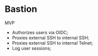 # Bastion

MVP

* Authorizes users via OIDC;
* Proxies external SSH to internal SSH;
* Proxies external SSH to internal Telnet;
* Log user sessions;
